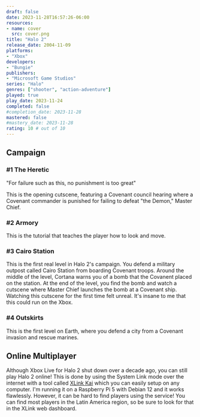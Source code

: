 ```yaml
---
draft: false
date: 2023-11-28T16:57:26-06:00
resources:
- name: cover
  src: cover.png
title: "Halo 2"
release_date: 2004-11-09
platforms:
- "Xbox"
developers: 
- "Bungie"
publishers:
- "Microsoft Game Studios"
series: "Halo"
genres: ["shooter", "action-adventure"]
played: true
play_date: 2023-11-24
completed: false
#completion_date: 2023-11-28
mastered: false
#mastery_date: 2023-11-28
rating: 10 # out of 10
---
```


## Campaign

### #1 The Heretic

"For failure such as this, no punishment is too great"

This is the opening cutscene, featuring a Covenant council hearing where a Covenant commander is punished for failing to defeat "the Demon," Master Chief.

### #2 Armory

This is the tutorial that teaches the player how to look and move.

### #3 Cairo Station

This is the first real level in Halo 2's campaign. You defend a military outpost called Cairo Station from boarding Covenant troops. Around the middle of the level, Cortana warns you of a bomb that the Covanent placed on the station. At the end of the level, you find the bomb and watch a cutscene where Master Chief launches the bomb at a Covenant ship. Watching this cutscene for the first time felt unreal. It's insane to me that this could run on the Xbox.

### #4 Outskirts

This is the first level on Earth, where you defend a city from a Covenant invasion and rescue marines.

## Online Multiplayer

Although Xbox Live for Halo 2 shut down over a decade ago, you can still play Halo 2 online! This is done by using the System Link mode over the internet with a tool called [XLink Kai](https://www.teamxlink.co.uk/) which you can easily setup on any computer. I'm running it on a Raspberry Pi 5 with Debian 12 and it works flawlessly. However, it can be hard to find players using the service! You can find most players in the Latin America region, so be sure to look for that in the XLink web dashboard.
